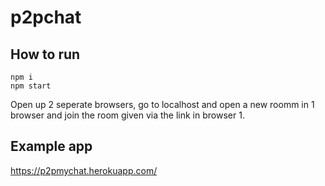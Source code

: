 # p2pchat

## How to run
```
npm i
npm start
```

Open up 2 seperate browsers, go to localhost and open a new roomm in 1 browser and join the room given via the link in browser 1.

## Example app
https://p2pmychat.herokuapp.com/
